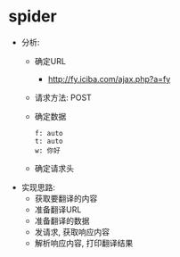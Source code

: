 # spider

- 分析:

  - 确定URL

    - http://fy.iciba.com/ajax.php?a=fy

  - 请求方法: POST

  - 确定数据

    ```
    f: auto
    t: auto
    w: 你好
    ```

  - 确定请求头



* 实现思路:
  * 获取要翻译的内容
  * 准备翻译URL
  * 准备翻译的数据
  * 发请求, 获取响应内容
  * 解析响应内容, 打印翻译结果
